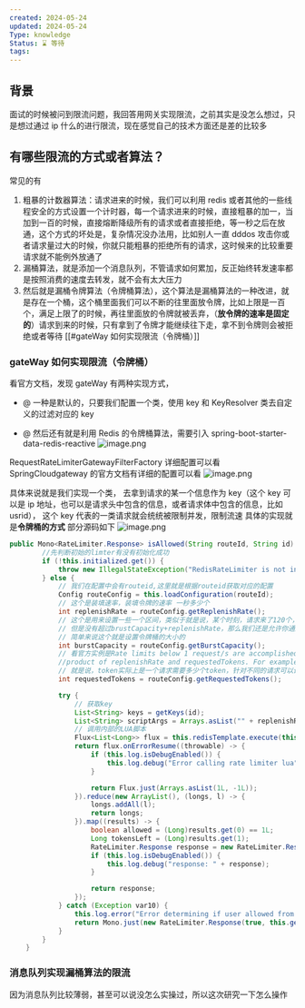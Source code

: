 ```yaml
---
created: 2024-05-24
updated: 2024-05-24
Type: knowledge
Status: ⌛️ 等待
tags:
---
```

## 背景

面试的时候被问到限流问题，我回答用网关实现限流，之前其实是没怎么想过，只是想过通过 ip 什么的进行限流，现在感觉自己的技术方面还是差的比较多

## 有哪些限流的方式或者算法？
常见的有 
1. 粗暴的计数器算法：请求进来的时候，我们可以利用 redis 或者其他的一些线程安全的方式设置一个计时器，每一个请求进来的时候，直接粗暴的加一，当加到一百的时候，直接熔断降级所有的请求或者直接拒绝，等一秒之后在放通，这个方式的坏处是，复杂情况没办法用，比如别人一直 dddos 攻击你或者请求量过大的时候，你就只能粗暴的拒绝所有的请求，这时候来的比较重要请求就不能例外放通了
2. 漏桶算法，就是添加一个消息队列，不管请求如何累加，反正始终转发速率都是按照消费的速度去转发，就不会有太大压力
3. 然后就是漏桶令牌算法（令牌桶算法），这个算法是漏桶算法的一种改进，就是存在一个桶，这个桶里面我们可以不断的往里面放令牌，比如上限是一百个，满足上限了的时候，再往里面放的令牌就被丢弃，（**放令牌的速率是固定的**）请求到来的时候，只有拿到了令牌才能继续往下走，拿不到令牌则会被拒绝或者等待 [[#gateWay 如何实现限流（令牌桶）]]

### gateWay 如何实现限流（令牌桶）
看官方文档，发现 gateWay 有两种实现方式，
- @ 一种是默认的，只要我们配置一个类，使用 key 和 KeyResolver 类去自定义的过滤对应的 key

- @ 然后还有就是利用 Redis 的令牌桶算法，需要引入 spring-boot-starter-data-redis-reactive
![image.png](https://obsidian-pic-1317906728.cos.ap-nanjing.myqcloud.com/obsidian/20240525000444.png)

RequestRateLimiterGatewayFilterFactory 详细配置可以看 SpringCloudgateway 的官方文档有详细的配置可以看
![image.png](https://obsidian-pic-1317906728.cos.ap-nanjing.myqcloud.com/obsidian/20240524232115.png)


具体来说就是我们实现一个类，
去拿到请求的某一个信息作为 key（这个 key 可以是 ip 地址，也可以是请求头中包含的信息，或者请求体中包含的信息，比如 usrid），
这个 key 代表的一类请求就会统统被限制并发，限制流速
具体的实现就是**令牌桶的方式**
部分源码如下
![image.png](https://obsidian-pic-1317906728.cos.ap-nanjing.myqcloud.com/obsidian/20240524233206.png)

```java
public Mono<RateLimiter.Response> isAllowed(String routeId, String id) {
        //先判断初始的limter有没有初始化成功
        if (!this.initialized.get()) {
            throw new IllegalStateException("RedisRateLimiter is not initialized");
        } else {
            // 我们在配置中会有routeid,这里就是根据routeid获取对应的配置
            Config routeConfig = this.loadConfiguration(routeId);
            // 这个是装填速率，装填令牌的速率 一秒多少个
            int replenishRate = routeConfig.getReplenishRate();
            // 这个是用来设置一些一个区间，类似于就是说，某个时刻，请求来了120个，超过令牌装填速度100（replenishRate）
            // 但是没有超过brustCapacity+replenishRate，那么我们还是允许你通过的
            // 简单来说这个就是设置令牌桶的大小的
            int burstCapacity = routeConfig.getBurstCapacity();
            // 看官方实例是Rate limits below 1 request/s are accomplished by setting replenishRate to the wanted number of requests, requestedTokens to the timespan in seconds, and burstCapacity to the 
            //product of replenishRate and requestedTokens. For example, setting replenishRate=1, requestedTokens=60, and burstCapacity=60 results in a limit of 1 request/min. .application.yml
            // 就是说，token实际上是一个请求需要多少个token，针对不同的请求可以设置不同的token数量来控制流程
            int requestedTokens = routeConfig.getRequestedTokens();

            try {
                // 获取key
                List<String> keys = getKeys(id);
                List<String> scriptArgs = Arrays.asList("" + replenishRate, "" + burstCapacity, "", "" + requestedTokens);
                // 调用内部的LUA脚本
                Flux<List<Long>> flux = this.redisTemplate.execute(this.script, keys, scriptArgs);
                return flux.onErrorResume((throwable) -> {
                    if (this.log.isDebugEnabled()) {
                        this.log.debug("Error calling rate limiter lua", throwable);
                    }

                    return Flux.just(Arrays.asList(1L, -1L));
                }).reduce(new ArrayList(), (longs, l) -> {
                    longs.addAll(l);
                    return longs;
                }).map((results) -> {
                    boolean allowed = (Long)results.get(0) == 1L;
                    Long tokensLeft = (Long)results.get(1);
                    RateLimiter.Response response = new RateLimiter.Response(allowed, this.getHeaders(routeConfig, tokensLeft));
                    if (this.log.isDebugEnabled()) {
                        this.log.debug("response: " + response);
                    }

                    return response;
                });
            } catch (Exception var10) {
                this.log.error("Error determining if user allowed from redis", var10);
                return Mono.just(new RateLimiter.Response(true, this.getHeaders(routeConfig, -1L)));
            }
        }
    }
```


### 消息队列实现漏桶算法的限流

因为消息队列比较薄弱，甚至可以说没怎么实操过，所以这次研究一下怎么操作
